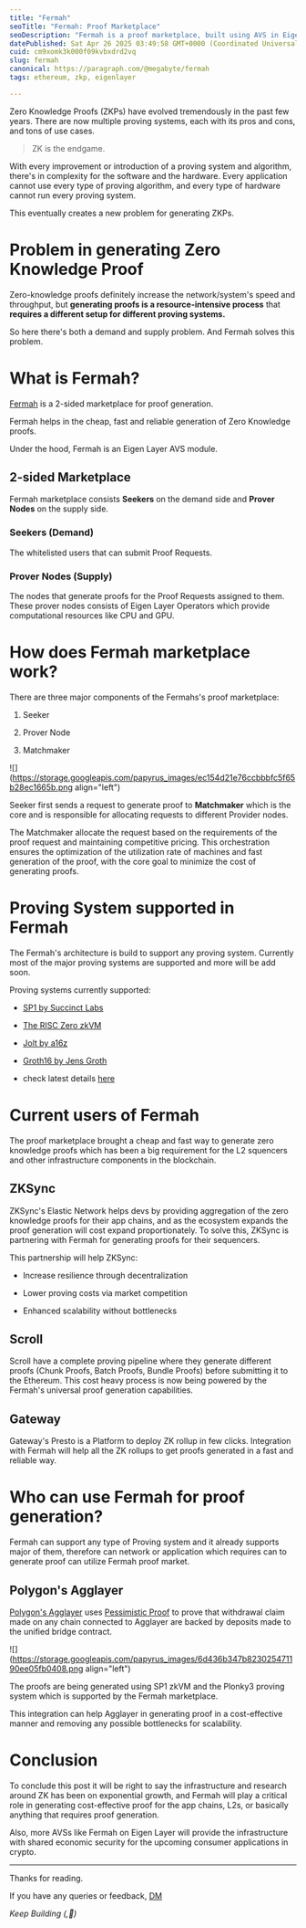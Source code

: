```yaml
---
title: "Fermah"
seoTitle: "Fermah: Proof Marketplace"
seoDescription: "Fermah is a proof marketplace, built using AVS in Eigen Layer to provide cheap and reliable proof generation."
datePublished: Sat Apr 26 2025 03:49:58 GMT+0000 (Coordinated Universal Time)
cuid: cm9xomk3k000f09kvbxdrd2vq
slug: fermah
canonical: https://paragraph.com/@megabyte/fermah
tags: ethereum, zkp, eigenlayer

---
```


Zero Knowledge Proofs (ZKPs) have evolved tremendously in the past few years. There are now multiple proving systems, each with its pros and cons, and tons of use cases.

> ZK is the endgame.

With every improvement or introduction of a proving system and algorithm, there's in complexity for the software and the hardware. Every application cannot use every type of proving algorithm, and every type of hardware cannot run every proving system.

This eventually creates a new problem for generating ZKPs.

# Problem in generating Zero Knowledge Proof

Zero-knowledge proofs definitely increase the network/system's speed and throughput, but **generating proofs is a resource-intensive process** that **requires a different setup for different proving systems.**

So here there's both a demand and supply problem. And Fermah solves this problem.

# What is Fermah?

[Fermah](https://www.fermah.xyz/) is a 2-sided marketplace for proof generation.

Fermah helps in the cheap, fast and reliable generation of Zero Knowledge proofs.

Under the hood, Fermah is an Eigen Layer AVS module.

## 2-sided Marketplace

Fermah marketplace consists **Seekers** on the demand side and **Prover Nodes** on the supply side.

### Seekers (Demand)

The whitelisted users that can submit Proof Requests.

### Prover Nodes (Supply)

The nodes that generate proofs for the Proof Requests assigned to them. These prover nodes consists of Eigen Layer Operators which provide computational resources like CPU and GPU.

# How does Fermah marketplace work?

There are three major components of the Fermahs's proof marketplace:

1. Seeker
    
2. Prover Node
    
3. Matchmaker
    

![](https://storage.googleapis.com/papyrus_images/ec154d21e76ccbbbfc5f65b28ec1665b.png align="left")

Seeker first sends a request to generate proof to **Matchmaker** which is the core and is responsible for allocating requests to different Provider nodes.

The Matchmaker allocate the request based on the requirements of the proof request and maintaining competitive pricing. This orchestration ensures the optimization of the utilization rate of machines and fast generation of the proof, with the core goal to minimize the cost of generating proofs.

# Proving System supported in Fermah

The Fermah's architecture is build to support any proving system. Currently most of the major proving systems are supported and more will be add soon.

Proving systems currently supported:

* [SP1 by Succinct Labs](https://docs.succinct.xyz/)
    
* [The RISC Zero zkVM](https://dev.risczero.com/api/)
    
* [Jolt by a16z](https://jolt.a16zcrypto.com/)
    
* [Groth16 by Jens Groth](https://www.zeroknowledgeblog.com/index.php/groth16)
    
* check latest details [here](https://docs.fermah.xyz/introduction/supported-proof-systems)
    

# Current users of Fermah

The proof marketplace brought a cheap and fast way to generate zero knowledge proofs which has been a big requirement for the L2 squencers and other infrastructure components in the blockchain.

## ZKSync

ZKSync's Elastic Network helps devs by providing aggregation of the zero knowledge proofs for their app chains, and as the ecosystem expands the proof generation will cost expand proportionately. To solve this, ZKSync is partnering with Fermah for generating proofs for their sequencers.

This partnership will help ZKSync:

* Increase resilience through decentralization
    

* Lower proving costs via market competition
    
* Enhanced scalability without bottlenecks
    

## Scroll

Scroll have a complete proving pipeline where they generate different proofs (Chunk Proofs, Batch Proofs, Bundle Proofs) before submitting it to the Ethereum. This cost heavy process is now being powered by the Fermah's universal proof generation capabilities.

## Gateway

Gateway's Presto is a Platform to deploy ZK rollup in few clicks. Integration with Fermah will help all the ZK rollups to get proofs generated in a fast and reliable way.

# Who can use Fermah for proof generation?

Fermah can support any type of Proving system and it already supports major of them, therefore can network or application which requires can to generate proof can utilize Fermah proof market.

## Polygon's Agglayer

[Polygon's Agglayer](https://docs.agglayer.dev/) uses [Pessimistic Proof](https://docs.agglayer.dev/agglayer/core-concepts/pessimistic-proof/) to prove that withdrawal claim made on any chain connected to Agglayer are backed by deposits made to the unified bridge contract.

![](https://storage.googleapis.com/papyrus_images/6d436b347b823025471190ee05fb0408.png align="left")

The proofs are being generated using SP1 zkVM and the Plonky3 proving system which is supported by the Fermah marketplace.

This integration can help Agglayer in generating proof in a cost-effective manner and removing any possible bottlenecks for scalability.

# Conclusion

To conclude this post it will be right to say the infrastructure and research around ZK has been on exponential growth, and Fermah will play a critical role in generating cost-effective proof for the app chains, L2s, or basically anything that requires proof generation.

Also, more AVSs like Fermah on Eigen Layer will provide the infrastructure with shared economic security for the upcoming consumer applications in crypto.

---

Thanks for reading.

If you have any queries or feedback, [DM](https://x.com/megabyte0x)

*Keep Building (,🚀)*